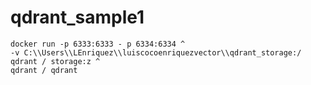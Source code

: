 # qdrant_sample1

```
docker run -p 6333:6333 - p 6334:6334 ^
-v C:\\Users\\LEnriquez\\luiscocoenriquezvector\\qdrant_storage:/ qdrant / storage:z ^
qdrant / qdrant
```
